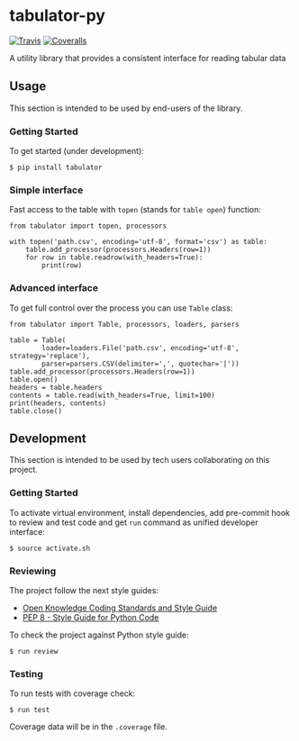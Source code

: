 # tabulator-py

[![Travis](https://img.shields.io/travis/okfn/tabulator-py.svg)](https://travis-ci.org/okfn/tabulator-py)
[![Coveralls](http://img.shields.io/coveralls/okfn/tabulator-py.svg?branch=master)](https://coveralls.io/r/okfn/tabulator-py?branch=master)

A utility library that provides a consistent interface for reading tabular data

## Usage

This section is intended to be used by end-users of the library.

### Getting Started

To get started (under development):

```
$ pip install tabulator
```

### Simple interface

Fast access to the table with `topen` (stands for `table open`) function:

```
from tabulator import topen, processors

with topen('path.csv', encoding='utf-8', format='csv') as table:
    table.add_processor(processors.Headers(row=1))
    for row in table.readrow(with_headers=True):
        print(row)
```

### Advanced interface

To get full control over the process you can use `Table` class:

```
from tabulator import Table, processors, loaders, parsers

table = Table(
        loader=loaders.File('path.csv', encoding='utf-8', strategy='replace'),
        parser=parsers.CSV(delimiter=',', quotechar='|'))
table.add_processor(processors.Headers(row=1))
table.open()
headers = table.headers
contents = table.read(with_headers=True, limit=100)
print(headers, contents)
table.close()
```

## Development

This section is intended to be used by tech users collaborating
on this project.

### Getting Started

To activate virtual environment, install
dependencies, add pre-commit hook to review and test code
and get `run` command as unified developer interface:

```
$ source activate.sh
```

### Reviewing

The project follow the next style guides:
- [Open Knowledge Coding Standards and Style Guide](https://github.com/okfn/coding-standards)
- [PEP 8 - Style Guide for Python Code](https://www.python.org/dev/peps/pep-0008/)

To check the project against Python style guide:
```
$ run review
```

### Testing

To run tests with coverage check:
```
$ run test
```
Coverage data will be in the `.coverage` file.
